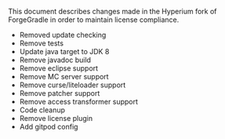 This document describes changes made in the Hyperium fork of ForgeGradle in order to maintain license compliance.

* Removed update checking
* Remove tests
* Update java target to JDK 8
* Remove javadoc build
* Remove eclipse support
* Remove MC server support
* Remove curse/liteloader support
* Remove patcher support
* Remove access transformer support
* Code cleanup
* Remove license plugin
* Add gitpod config
